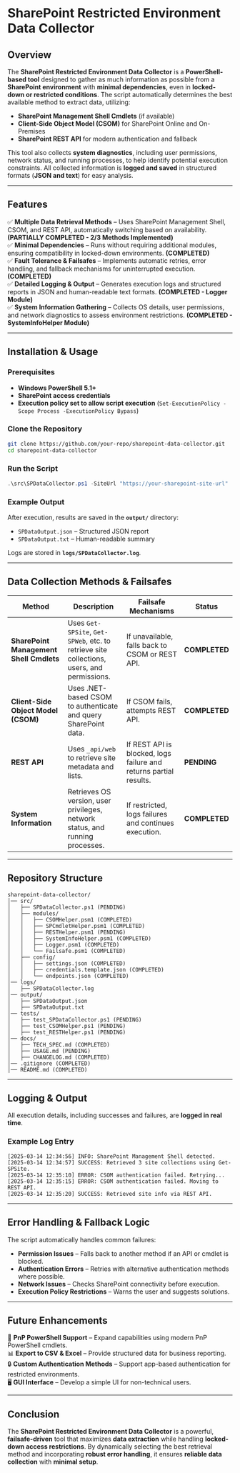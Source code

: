 # **SharePoint Restricted Environment Data Collector**  

## **Overview**  
The **SharePoint Restricted Environment Data Collector** is a **PowerShell-based tool** designed to gather as much information as possible from a **SharePoint environment** with **minimal dependencies**, even in **locked-down or restricted conditions**. The script automatically determines the best available method to extract data, utilizing:  

- **SharePoint Management Shell Cmdlets** (if available)  
- **Client-Side Object Model (CSOM)** for SharePoint Online and On-Premises  
- **SharePoint REST API** for modern authentication and fallback  

This tool also collects **system diagnostics**, including user permissions, network status, and running processes, to help identify potential execution constraints. All collected information is **logged and saved** in structured formats (**JSON and text**) for easy analysis.  

---

## **Features**  
✅ **Multiple Data Retrieval Methods** – Uses SharePoint Management Shell, CSOM, and REST API, automatically switching based on availability. **(PARTIALLY COMPLETED - 2/3 Methods Implemented)**  
✅ **Minimal Dependencies** – Runs without requiring additional modules, ensuring compatibility in locked-down environments. **(COMPLETED)**  
✅ **Fault Tolerance & Failsafes** – Implements automatic retries, error handling, and fallback mechanisms for uninterrupted execution. **(COMPLETED)**  
✅ **Detailed Logging & Output** – Generates execution logs and structured reports in JSON and human-readable text formats. **(COMPLETED - Logger Module)**   
✅ **System Information Gathering** – Collects OS details, user permissions, and network diagnostics to assess environment restrictions. **(COMPLETED - SystemInfoHelper Module)**  

---

## **Installation & Usage**  

### **Prerequisites**  
- **Windows PowerShell 5.1+**  
- **SharePoint access credentials**  
- **Execution policy set to allow script execution** (`Set-ExecutionPolicy -Scope Process -ExecutionPolicy Bypass`)  

### **Clone the Repository**  
```sh
git clone https://github.com/your-repo/sharepoint-data-collector.git
cd sharepoint-data-collector
```

### **Run the Script**  
```powershell
.\src\SPDataCollector.ps1 -SiteUrl "https://your-sharepoint-site-url"
```

### **Example Output**  
After execution, results are saved in the **`output/`** directory:  
- `SPDataOutput.json` – Structured JSON report  
- `SPDataOutput.txt` – Human-readable summary  

Logs are stored in **`logs/SPDataCollector.log`**.  

---

## **Data Collection Methods & Failsafes**  

| **Method** | **Description** | **Failsafe Mechanisms** | **Status** |
|------------|----------------|-------------------------|------------|
| **SharePoint Management Shell Cmdlets** | Uses `Get-SPSite`, `Get-SPWeb`, etc. to retrieve site collections, users, and permissions. | If unavailable, falls back to CSOM or REST API. | **COMPLETED** |
| **Client-Side Object Model (CSOM)** | Uses .NET-based CSOM to authenticate and query SharePoint data. | If CSOM fails, attempts REST API. | **COMPLETED** |
| **REST API** | Uses `_api/web` to retrieve site metadata and lists. | If REST API is blocked, logs failure and returns partial results. | **PENDING** |
| **System Information** | Retrieves OS version, user privileges, network status, and running processes. | If restricted, logs failures and continues execution. | **COMPLETED** |

---

## **Repository Structure**  
```
sharepoint-data-collector/
│── src/
│   ├── SPDataCollector.ps1 (PENDING)
│   ├── modules/
│   │   ├── CSOMHelper.psm1 (COMPLETED)
│   │   ├── SPCmdletHelper.psm1 (COMPLETED)
│   │   ├── RESTHelper.psm1 (PENDING)
│   │   ├── SystemInfoHelper.psm1 (COMPLETED)
│   │   ├── Logger.psm1 (COMPLETED)
│   │   └── Failsafe.psm1 (COMPLETED)
│   ├── config/
│   │   ├── settings.json (COMPLETED)
│   │   ├── credentials.template.json (COMPLETED)
│   │   └── endpoints.json (COMPLETED)
│── logs/
│   ├── SPDataCollector.log
│── output/
│   ├── SPDataOutput.json
│   ├── SPDataOutput.txt
│── tests/
│   ├── test_SPDataCollector.ps1 (PENDING)
│   ├── test_CSOMHelper.ps1 (PENDING)
│   ├── test_RESTHelper.ps1 (PENDING)
│── docs/
│   ├── TECH_SPEC.md (COMPLETED)
│   ├── USAGE.md (PENDING)
│   ├── CHANGELOG.md (COMPLETED)
│── .gitignore (COMPLETED)
│── README.md (COMPLETED)
```

---

## **Logging & Output**  
All execution details, including successes and failures, are **logged in real time**.  

### **Example Log Entry**  
```
[2025-03-14 12:34:56] INFO: SharePoint Management Shell detected.
[2025-03-14 12:34:57] SUCCESS: Retrieved 3 site collections using Get-SPSite.
[2025-03-14 12:35:10] ERROR: CSOM authentication failed. Retrying...
[2025-03-14 12:35:15] ERROR: CSOM authentication failed. Moving to REST API.
[2025-03-14 12:35:20] SUCCESS: Retrieved site info via REST API.
```

---

## **Error Handling & Fallback Logic**  

The script automatically handles common failures:  

- **Permission Issues** – Falls back to another method if an API or cmdlet is blocked.  
- **Authentication Errors** – Retries with alternative authentication methods where possible.  
- **Network Issues** – Checks SharePoint connectivity before execution.  
- **Execution Policy Restrictions** – Warns the user and suggests solutions.  

---

## **Future Enhancements**  
🚀 **PnP PowerShell Support** – Expand capabilities using modern PnP PowerShell cmdlets.  
📊 **Export to CSV & Excel** – Provide structured data for business reporting.  
🔒 **Custom Authentication Methods** – Support app-based authentication for restricted environments.  
🖥️ **GUI Interface** – Develop a simple UI for non-technical users.  

---

## **Conclusion**  
The **SharePoint Restricted Environment Data Collector** is a powerful, **failsafe-driven** tool that maximizes **data extraction** while handling **locked-down access restrictions**. By dynamically selecting the best retrieval method and incorporating **robust error handling**, it ensures **reliable data collection** with **minimal setup**.  